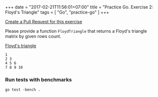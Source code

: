 +++
date = "2017-02-21T11:56:01+07:00"
title = "Practice Go. Exercise 2: Floyd's Triangle"
tags = [ "Go", "practice-go" ]
+++

[Create a Pull Request for this exercise](https://github.com/plutov/practice-go/tree/master/floyd)

Please provide a function `FloydTriangle` that returns a Floyd's triangle matrix by given rows count.

[Floyd's triangle](https://en.wikipedia.org/wiki/Floyd's_triangle)

```
1
2 3
4 5 6
7 8 9 10
```

### Run tests with benchmarks

```
go test -bench .
```
